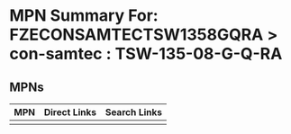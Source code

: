 



# MPN Summary For: FZECONSAMTECTSW1358GQRA > con-samtec : TSW-135-08-G-Q-RA

## MPNs
  

|MPN|Direct Links|Search Links|
| :--- | :--- | :--- |
||||
